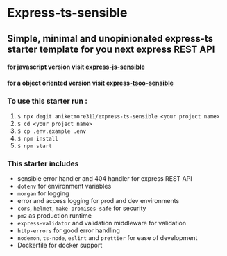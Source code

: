 # Express-ts-sensible

## Simple, minimal and unopinionated express-ts starter template for you next express REST API

#### for javascript version visit [express-js-sensible](https://www.github.com/aniketmore311/express-js-sensible)
#### for a object oriented version visit [express-tsoo-sensible](https://www.github.com/aniketmore311/express-tsoo-sensible)

### To use this starter run :

1. `$ npx degit aniketmore311/express-ts-sensible <your project name>`
2. `$ cd <your project name>`
3. `$ cp .env.example .env`
4. `$ npm install`
5. `$ npm start`

### This starter includes

- sensible error handler and 404 handler for express REST API
- `dotenv` for environment variables
- `morgan` for logging
- error and access logging for prod and dev environments
- `cors`, `helmet`, `make-promises-safe` for security
- `pm2` as production runtime
- `express-validator` and validation middleware for validation
- `http-errors` for good error handling
- `nodemon`, `ts-node`, `eslint` and `prettier` for ease of development
- Dockerfile for docker support
